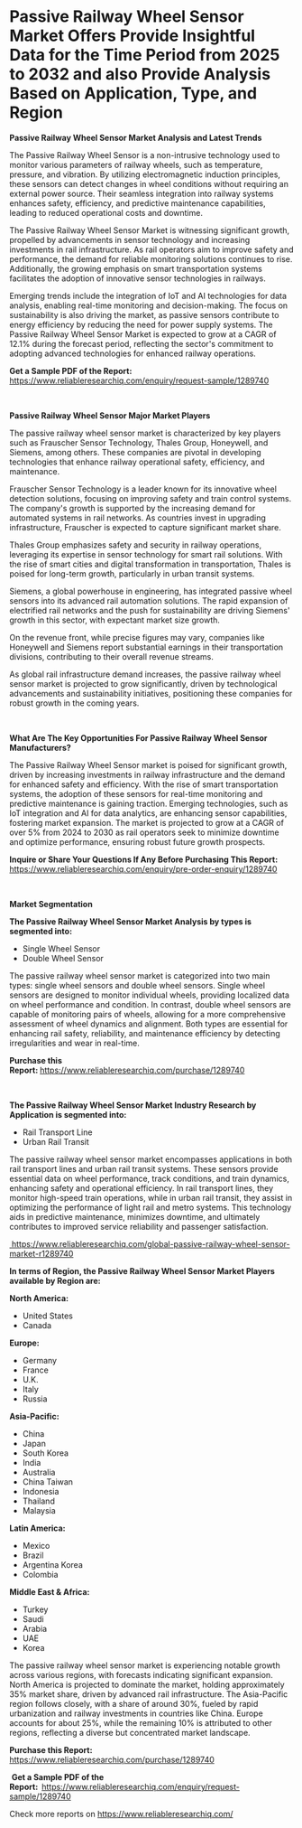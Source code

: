 <p><h1>Passive Railway Wheel Sensor Market Offers Provide Insightful Data for the Time Period from 2025 to 2032 and also Provide Analysis Based on Application, Type, and Region</h1></p><p><strong>Passive Railway Wheel Sensor Market Analysis and Latest Trends</strong></p>
<p><p>The Passive Railway Wheel Sensor is a non-intrusive technology used to monitor various parameters of railway wheels, such as temperature, pressure, and vibration. By utilizing electromagnetic induction principles, these sensors can detect changes in wheel conditions without requiring an external power source. Their seamless integration into railway systems enhances safety, efficiency, and predictive maintenance capabilities, leading to reduced operational costs and downtime.</p><p>The Passive Railway Wheel Sensor Market is witnessing significant growth, propelled by advancements in sensor technology and increasing investments in rail infrastructure. As rail operators aim to improve safety and performance, the demand for reliable monitoring solutions continues to rise. Additionally, the growing emphasis on smart transportation systems facilitates the adoption of innovative sensor technologies in railways.</p><p>Emerging trends include the integration of IoT and AI technologies for data analysis, enabling real-time monitoring and decision-making. The focus on sustainability is also driving the market, as passive sensors contribute to energy efficiency by reducing the need for power supply systems. The Passive Railway Wheel Sensor Market is expected to grow at a CAGR of 12.1% during the forecast period, reflecting the sector's commitment to adopting advanced technologies for enhanced railway operations.</p></p>
<p><strong>Get a Sample PDF of the Report:&nbsp;</strong> <a href="https://www.reliableresearchiq.com/enquiry/request-sample/1289740?utm_campaign=1900&utm_medium=2&utm_source=Github&utm_content=ia&utm_term=16012025&utm_id=passive-railway-wheel-sensor">https://www.reliableresearchiq.com/enquiry/request-sample/1289740</a></p>
<p>&nbsp;</p>
<p><strong>Passive Railway Wheel Sensor Major Market Players</strong></p>
<p><p>The passive railway wheel sensor market is characterized by key players such as Frauscher Sensor Technology, Thales Group, Honeywell, and Siemens, among others. These companies are pivotal in developing technologies that enhance railway operational safety, efficiency, and maintenance.</p><p>Frauscher Sensor Technology is a leader known for its innovative wheel detection solutions, focusing on improving safety and train control systems. The company's growth is supported by the increasing demand for automated systems in rail networks. As countries invest in upgrading infrastructure, Frauscher is expected to capture significant market share.</p><p>Thales Group emphasizes safety and security in railway operations, leveraging its expertise in sensor technology for smart rail solutions. With the rise of smart cities and digital transformation in transportation, Thales is poised for long-term growth, particularly in urban transit systems.</p><p>Siemens, a global powerhouse in engineering, has integrated passive wheel sensors into its advanced rail automation solutions. The rapid expansion of electrified rail networks and the push for sustainability are driving Siemens' growth in this sector, with expectant market size growth.</p><p>On the revenue front, while precise figures may vary, companies like Honeywell and Siemens report substantial earnings in their transportation divisions, contributing to their overall revenue streams.</p><p>As global rail infrastructure demand increases, the passive railway wheel sensor market is projected to grow significantly, driven by technological advancements and sustainability initiatives, positioning these companies for robust growth in the coming years.</p></p>
<p>&nbsp;</p>
<p><strong>What Are The Key Opportunities For Passive Railway Wheel Sensor Manufacturers?</strong></p>
<p><p>The Passive Railway Wheel Sensor market is poised for significant growth, driven by increasing investments in railway infrastructure and the demand for enhanced safety and efficiency. With the rise of smart transportation systems, the adoption of these sensors for real-time monitoring and predictive maintenance is gaining traction. Emerging technologies, such as IoT integration and AI for data analytics, are enhancing sensor capabilities, fostering market expansion. The market is projected to grow at a CAGR of over 5% from 2024 to 2030 as rail operators seek to minimize downtime and optimize performance, ensuring robust future growth prospects.</p></p>
<p><strong>Inquire or Share Your Questions If Any Before Purchasing This Report:</strong> <a href="https://www.reliableresearchiq.com/enquiry/pre-order-enquiry/1289740?utm_campaign=1900&utm_medium=2&utm_source=Github&utm_content=ia&utm_term=16012025&utm_id=passive-railway-wheel-sensor">https://www.reliableresearchiq.com/enquiry/pre-order-enquiry/1289740</a></p>
<p>&nbsp;</p>
<p><strong>Market Segmentation</strong></p>
<p><strong>The Passive Railway Wheel Sensor Market Analysis by types is segmented into:</strong></p>
<p><ul><li>Single Wheel Sensor</li><li>Double Wheel Sensor</li></ul></p>
<p><p>The passive railway wheel sensor market is categorized into two main types: single wheel sensors and double wheel sensors. Single wheel sensors are designed to monitor individual wheels, providing localized data on wheel performance and condition. In contrast, double wheel sensors are capable of monitoring pairs of wheels, allowing for a more comprehensive assessment of wheel dynamics and alignment. Both types are essential for enhancing rail safety, reliability, and maintenance efficiency by detecting irregularities and wear in real-time.</p></p>
<p><strong>Purchase this Report:&nbsp;</strong><a href="https://www.reliableresearchiq.com/purchase/1289740?utm_campaign=1900&utm_medium=2&utm_source=Github&utm_content=ia&utm_term=16012025&utm_id=passive-railway-wheel-sensor">https://www.reliableresearchiq.com/purchase/1289740</a></p>
<p>&nbsp;</p>
<p><strong>The Passive Railway Wheel Sensor Market Industry Research by Application is segmented into:</strong></p>
<p><ul><li>Rail Transport Line</li><li>Urban Rail Transit</li></ul></p>
<p><p>The passive railway wheel sensor market encompasses applications in both rail transport lines and urban rail transit systems. These sensors provide essential data on wheel performance, track conditions, and train dynamics, enhancing safety and operational efficiency. In rail transport lines, they monitor high-speed train operations, while in urban rail transit, they assist in optimizing the performance of light rail and metro systems. This technology aids in predictive maintenance, minimizes downtime, and ultimately contributes to improved service reliability and passenger satisfaction.</p></p>
<p><a href="https://www.reliableresearchiq.com/global-passive-railway-wheel-sensor-market-r1289740?utm_campaign=1900&utm_medium=2&utm_source=Github&utm_content=ia&utm_term=16012025&utm_id=passive-railway-wheel-sensor">&nbsp;https://www.reliableresearchiq.com/global-passive-railway-wheel-sensor-market-r1289740</a></p>
<p><strong>In terms of Region, the Passive Railway Wheel Sensor Market Players available by Region are:</strong></p>
<p>
    <p> <strong> North America: </strong>
        <ul>
            <li>United States</li>
            <li>Canada</li>
        </ul>
        </p> 
    <p> <strong> Europe: </strong>
        <ul>
            <li>Germany</li>
            <li>France</li>
            <li>U.K.</li>
            <li>Italy</li>
            <li>Russia</li>
        </ul>
        </p> 
    <p> <strong> Asia-Pacific: </strong>
        <ul>
            <li>China</li>
            <li>Japan</li>
            <li>South Korea</li>
            <li>India</li>
            <li>Australia</li>
            <li>China Taiwan</li>
            <li>Indonesia</li>
            <li>Thailand</li>
            <li>Malaysia</li>
        </ul>
        </p> 
    <p> <strong> Latin America: </strong>
        <ul>
            <li>Mexico</li>
            <li>Brazil</li>
            <li>Argentina Korea</li>
            <li>Colombia</li>
        </ul>
        </p> 
    <p> <strong> Middle East & Africa: </strong>
        <ul>
            <li>Turkey</li>
            <li>Saudi</li>
            <li>Arabia</li>
            <li>UAE</li>
            <li>Korea</li>
        </ul>
    </p>
    </p>
<p><p>The passive railway wheel sensor market is experiencing notable growth across various regions, with forecasts indicating significant expansion. North America is projected to dominate the market, holding approximately 35% market share, driven by advanced rail infrastructure. The Asia-Pacific region follows closely, with a share of around 30%, fueled by rapid urbanization and railway investments in countries like China. Europe accounts for about 25%, while the remaining 10% is attributed to other regions, reflecting a diverse but concentrated market landscape.</p></p>
<p><strong>Purchase this Report: </strong><a href="https://www.reliableresearchiq.com/purchase/1289740?utm_campaign=1900&utm_medium=2&utm_source=Github&utm_content=ia&utm_term=16012025&utm_id=passive-railway-wheel-sensor">https://www.reliableresearchiq.com/purchase/1289740</a></p>
<p>&nbsp;<strong>Get a Sample PDF of the Report:&nbsp;&nbsp;</strong><a href="https://www.reliableresearchiq.com/enquiry/request-sample/1289740?utm_campaign=1900&utm_medium=2&utm_source=Github&utm_content=ia&utm_term=16012025&utm_id=passive-railway-wheel-sensor">https://www.reliableresearchiq.com/enquiry/request-sample/1289740</a></p>
<p><strong></strong></p>
<p>Check more reports on <a href="https://www.reliableresearchiq.com/?utm_campaign=1900&utm_medium=2&utm_source=Github&utm_content=ia&utm_term=16012025&utm_id=passive-railway-wheel-sensor">https://www.reliableresearchiq.com/</a></p>
